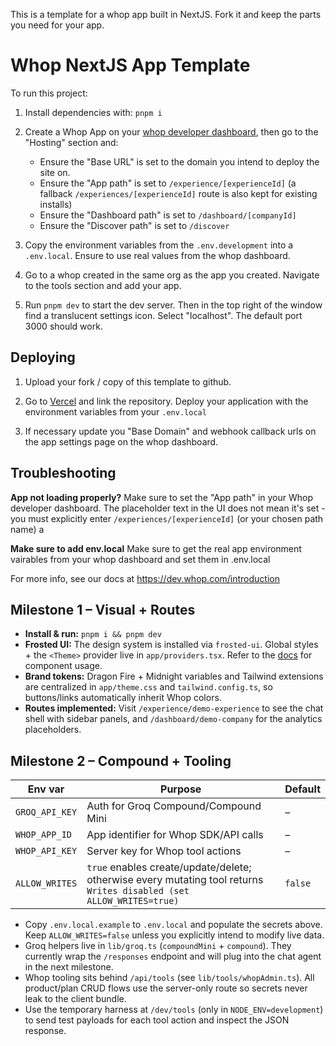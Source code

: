 This is a template for a whop app built in NextJS. Fork it and keep the parts you need for your app.

# Whop NextJS App Template

To run this project:

1. Install dependencies with: `pnpm i`

2. Create a Whop App on your [whop developer dashboard](https://whop.com/dashboard/developer/), then go to the "Hosting" section and:
	- Ensure the "Base URL" is set to the domain you intend to deploy the site on.
	- Ensure the "App path" is set to `/experience/[experienceId]` (a fallback `/experiences/[experienceId]` route is also kept for existing installs)
	- Ensure the "Dashboard path" is set to `/dashboard/[companyId]`
	- Ensure the "Discover path" is set to `/discover`

3. Copy the environment variables from the `.env.development` into a `.env.local`. Ensure to use real values from the whop dashboard.

4. Go to a whop created in the same org as the app you created. Navigate to the tools section and add your app.

5. Run `pnpm dev` to start the dev server. Then in the top right of the window find a translucent settings icon. Select "localhost". The default port 3000 should work.

## Deploying

1. Upload your fork / copy of this template to github.

2. Go to [Vercel](https://vercel.com/new) and link the repository. Deploy your application with the environment variables from your `.env.local`

3. If necessary update you "Base Domain" and webhook callback urls on the app settings page on the whop dashboard.

## Troubleshooting

**App not loading properly?** Make sure to set the "App path" in your Whop developer dashboard. The placeholder text in the UI does not mean it's set - you must explicitly enter `/experiences/[experienceId]` (or your chosen path name)
a

**Make sure to add env.local** Make sure to get the real app environment vairables from your whop dashboard and set them in .env.local


For more info, see our docs at https://dev.whop.com/introduction

## Milestone 1 – Visual + Routes

- **Install & run:** `pnpm i && pnpm dev`
- **Frosted UI:** The design system is installed via `frosted-ui`. Global styles + the `<Theme>` provider live in `app/providers.tsx`. Refer to the [docs](https://frostedui.com/) for component usage.
- **Brand tokens:** Dragon Fire + Midnight variables and Tailwind extensions are centralized in `app/theme.css` and `tailwind.config.ts`, so buttons/links automatically inherit Whop colors.
- **Routes implemented:** Visit `/experience/demo-experience` to see the chat shell with sidebar panels, and `/dashboard/demo-company` for the analytics placeholders.

## Milestone 2 – Compound + Tooling

| Env var | Purpose | Default |
| --- | --- | --- |
| `GROQ_API_KEY` | Auth for Groq Compound/Compound Mini | – |
| `WHOP_APP_ID` | App identifier for Whop SDK/API calls | – |
| `WHOP_API_KEY` | Server key for Whop tool actions | – |
| `ALLOW_WRITES` | `true` enables create/update/delete; otherwise every mutating tool returns `Writes disabled (set ALLOW_WRITES=true)` | `false` |

- Copy `.env.local.example` to `.env.local` and populate the secrets above. Keep `ALLOW_WRITES=false` unless you explicitly intend to modify live data.
- Groq helpers live in `lib/groq.ts` (`compoundMini` + `compound`). They currently wrap the `/responses` endpoint and will plug into the chat agent in the next milestone.
- Whop tooling sits behind `/api/tools` (see `lib/tools/whopAdmin.ts`). All product/plan CRUD flows use the server-only route so secrets never leak to the client bundle.
- Use the temporary harness at `/dev/tools` (only in `NODE_ENV=development`) to send test payloads for each tool action and inspect the JSON response.

